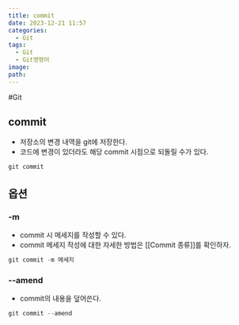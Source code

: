 ```yaml
---
title: commit
date: 2023-12-21 11:57
categories:
  - Git
tags:
  - Git
  - Git명령어
image: 
path:
---
```

#Git

## commit
+ 저장소의 변경 내역을 git에 저장한다.
+ 코드에 변경이 있더라도 해당 commit 시점으로 되돌릴 수가 있다.

```cs
git commit
```

## 옵션
### -m
+ commit 시 메세지를 작성할 수 있다.
+ commit 메세지 작성에 대한 자세한 방법은 [[Commit 종류]]를 확인하자.
```cs
git commit -m 메세지
```

### --amend
+ commit의 내용을 덮어쓴다.
```cs
git commit --amend
```
